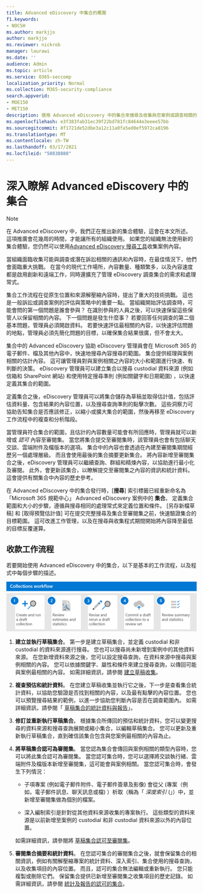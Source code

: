 ```yaml
---
title: Advanced eDiscovery 中集合的概覽
f1.keywords:
- NOCSH
ms.author: markjjo
author: markjjo
ms.reviewer: nickrob
manager: laurawi
ms.date: ''
audience: Admin
ms.topic: article
ms.service: O365-seccomp
localization_priority: Normal
ms.collection: M365-security-compliance
search.appverid:
- MOE150
- MET150
description: 使用 Advanced eDiscovery 中的集合來搜尋及收集與您案例或調查相關的內容。
ms.openlocfilehash: e3f383fab31ec39f22bd781fc84644e3eeee57bb
ms.sourcegitcommit: 8f1721de52dbe3a12c11a0fa5ed0ef5972ca8196
ms.translationtype: MT
ms.contentlocale: zh-TW
ms.lasthandoff: 03/17/2021
ms.locfileid: "50838880"
---
```

# <a name="learn-about-collections-in-advanced-ediscovery"></a>深入瞭解 Advanced eDiscovery 中的集合

> [!NOTE]
> 在 Advanced eDiscovery 中，我們正在推出新的集合體驗，這會在本文所述。 這項推廣會花幾周的時間，才能讓所有的組織使用。 如果您的組織無法使用新的集合體驗，您仍然可以使用[Advanced eDiscovery 搜尋工具](create-search-to-collect-data.md)收集案例內容。

當組織面臨收集可能與調查或潛在訴訟相關的通訊和內容時，在最佳情況下，他們會面臨重大挑戰。 在當今的現代工作場所，內容數量、種類繁多，以及內容速度都是啟用創新和遠端工作，同時還擴充了管理 eDiscovery 調查集合的需求和處理常式。

集合工作流程在從原生位置和來源解壓縮內容時，提出了重大的技術挑戰。 這也是一般訴訟或調查案例的評估與策略中的重要一點。 當組織開始評估調查時，可能會問的第一個問題是誰會參與？ 在識別參與的人員之後，可以快速保留這些保管人以保留相關的內容。 下一個問題是發生什麼事？ 若要回答任何調查的第二個基本問題，管理員必須開啟資料。 若要快速評估最相關的內容，以快速評估問題的地點，管理員必須先簡化問題的目標，以確保集合結果很廣，但不會太大。

集合中的 Advanced eDiscovery 協助 eDiscovery 管理員會在 Microsoft 365 的電子郵件、檔及其他內容中，快速地搜尋內容搜尋的範圍。 集合提供經理與案例相關的估計內容。 這可讓管理員對與案例相關之內容的大小和範圍進行快速、有判斷的決策。 eDiscovery 管理員可以建立集合以搜尋 custodial 資料來源 (例如信箱和 SharePoint 網站) 和使用特定搜尋準則 (例如關鍵字和日期範圍) ，以快速定義其集合的範圍。

定義集合之後，eDiscovery 管理員可以將集合儲存為草稿並取得估計值，包括評估資料量、包含結果的內容位置，以及搜尋查詢準則的點擊次數。 這些洞察力可協助告知集合是否應該修正，以縮小或擴大集合的範圍，然後再移至 eDiscovery 工作流程中的複查和分析階段。

當管理員符合集合的範圍，且估計的內容數量可能會有所回應時，管理員就可以新增或 *認可* 內容至審閱集。 當您將集合提交至審閱集時，該管理員也會有包括聊天交談、雲端附件及檔版本的選項。 集合中的內容也會透過在內建至審閱集期間經歷另一個處理層級。 而且會使用最後的集合摘要更新集合。 將內容新增至審閱集合之後，eDiscovery 管理員可以繼續查詢、群組和精煉內容，以協助進行最小化及審閱。 此外，會更新該集合，以瞭解提交至審閱集之內容的資訊和統計資料。 這會提供有關集合中內容的歷史參考。

在 Advanced eDiscovery 中的集合發行時，[**搜尋**] 索引標籤已經重新命名為「Microsoft 365 規範中心」 Advanced eDiscovery 案例中的 **集合**。 定義集合範圍和大小的步驟，遵循與搜尋相同的處理常式來定義位置和條件。 [另存新檔草稿] 和 [取得預覽估計值] 可在提交完整搜尋及集合至審閱集之前，快速驗證集合的目標範圍。 這可改進工作管理，以及在搜尋與收集程式期間開始將內容降至最低的目標反覆運算。

## <a name="collections-workflow"></a>收款工作流程

若要開始使用 Advanced eDiscovery 中的集合，以下是基本的工作流程，以及程式中每個步驟的描述。

![Advanced eDiscovery 中的集合工作流程](../media/CollectionsWorkflow.png)

1. **建立並執行草稿集合**。 第一步是建立草稿集合，並定義 custodial 和非 custodial 的資料來源進行搜尋。 您也可以搜尋尚未新增到案例中的其他資料來源。 在您新增資料來源之後，您可以設定搜尋查詢，在資料來源中搜尋與案例相關的內容。 您可以依據關鍵字、屬性和條件來建立搜尋查詢，以傳回可能與案例最相關的內容。 如需詳細資訊，請參閱 [建立草稿收集](create-draft-collection.md)。

2. **複查預估和統計資料**。 在您建立草稿收集並執行它之後，下一步是查看集合統計資料，以協助您驗證是否找到相關的內容，以及最有點擊的內容位置。 您也可以預覽搜尋結果的範例，以進一步協助您判斷內容是否在調查範圍內。 如需詳細資訊，請參閱「 [草稿集合的統計資料與報告](collection-statistics-reports.md#statistics-and-reports-for-draft-collections)」。

3. **修訂並重新執行草稿集合**。 根據集合所傳回的預估和統計資料，您可以變更搜尋的資料來源和搜尋查詢展開或縮小集合，以編輯草稿集合。 您可以更新及重新執行草稿集合，直到確信該集合包含與您案例最相關的內容為止。

4. **將草稿集合認可為審閱集**。 當您認為集合會傳回與案例相關的類型內容時，您可以將此集合認可為審閱集。 當您認可集合時，您可以選擇將交談執行緒、雲端附件及檔版本新增至審閱集，這可能會與案例相關。 當您認可集合時，會發生下列情況：

   - 子項專案 (例如電子郵件附件、電子郵件簽章及影像) 會從父 (專案（例如，電子郵件訊息、聊天訊息或檔) ）析取（稱為「 *深度索引* (」）中，並新增至審閱集做為個別的檔案。

   - 深入編制索引是針對從其他資料來源收集的專案執行。 這些類型的資料來源是以前新增至案例的 custodial 和非 custodial 資料來源以外的內容位置。

   如需詳細資訊，請參閱將 [草稿集合認可至審閱集](commit-draft-collection.md)。

5. **審閱集合摘要和統計資料**。 在您認可集合的審閱集合之後，就會保留集合的相關資訊，例如有關解壓縮專案的統計資料、深入索引、集合使用的搜尋查詢，以及收集項目的內容位置。 而且，認可的集合無法編輯或重新執行。 您只能複製或刪除它們。 保留集合提供已新增至審閱集之收集項目的歷史記錄。 如需詳細資訊，請參閱 [統計及報告的認可的集合](collection-statistics-reports.md#statistics-and-reports-for-committed-collections)。

